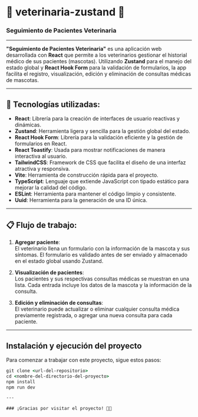 # 🐾 **veterinaria-zustand** 🐾
### **Seguimiento de Pacientes Veterinaria**

---

**"Seguimiento de Pacientes Veterinaria"** es una aplicación web desarrollada con **React** que permite a los veterinarios gestionar el historial médico de sus pacientes (mascotas). Utilizando **Zustand** para el manejo del estado global y **React Hook Form** para la validación de formularios, la app facilita el registro, visualización, edición y eliminación de consultas médicas de mascotas.

---

## 🚀 **Tecnologías utilizadas:**

- **React**: Librería para la creación de interfaces de usuario reactivas y dinámicas.
- **Zustand**: Herramienta ligera y sencilla para la gestión global del estado.
- **React Hook Form**: Librería para la validación eficiente y la gestión de formularios en React.
- **React Toastify**: Usada para mostrar notificaciones de manera interactiva al usuario.
- **TailwindCSS**: Framework de CSS que facilita el diseño de una interfaz atractiva y responsiva.
- **Vite**: Herramienta de construcción rápida para el proyecto.
- **TypeScript**: Lenguaje que extiende JavaScript con tipado estático para mejorar la calidad del código.
- **ESLint**: Herramienta para mantener el código limpio y consistente.
- **Uuid**: Herramienta para la generación de una ID única.

---

## 📋 **Flujo de trabajo:**

1. **Agregar paciente**:  
   El veterinario llena un formulario con la información de la mascota y sus síntomas. El formulario es validado antes de ser enviado y almacenado en el estado global usando Zustand.

2. **Visualización de pacientes**:  
   Los pacientes y sus respectivas consultas médicas se muestran en una lista. Cada entrada incluye los datos de la mascota y la información de la consulta.

3. **Edición y eliminación de consultas**:  
   El veterinario puede actualizar o eliminar cualquier consulta médica previamente registrada, o agregar una nueva consulta para cada paciente.

---

## Instalación y ejecución del proyecto

Para comenzar a trabajar con este proyecto, sigue estos pasos:

```cmd
git clone <url-del-repositorio>
cd <nombre-del-directorio-del-proyecto>
npm install
npm run dev

---

### ¡Gracias por visitar el proyecto! 🐶🐱

